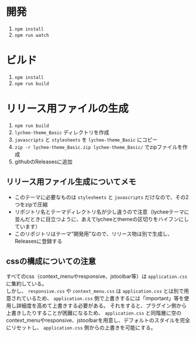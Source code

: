 # 開発
1. `npm install`
2. `npm run watch`

# ビルド
1. `npm install`
2. `npm run build`

# リリース用ファイルの生成
1. `npm run build`
2. `lychee-theme_Basic` ディレクトリを作成
3. `javascripts` と `stylesheets` を `lychee-theme_Basic` にコピー
4. `zip -r lychee-theme_Basic.zip lychee-theme_Basic/` でzipファイルを作成
5. githubのReleasesに追加

## リリース用ファイル生成についてメモ
- このテーマに必要なものは `stylesheets` と `javascripts` だけなので、その2つをzipで圧縮
- リポジトリ名とテーマディレクトリ名が少し違うので注意（lycheeテーマに並んだときに目立つように、あえてlycheeとthemeの区切りをハイフンにしています）
- このリポジトリはテーマ"開発用"なので、リリース物は別で生成し、Releasesに登録する

## cssの構成についての注意
すべてのcss（context_menuやresponsive、jstoolbar等）は `application.css` に集約している。  
しかし、 `responsive.css` や `context_menu.css` は `application.css` とは別で用意されているため、 `application.css` 側で上書きするには「important」等を使用し詳細度を高めて上書きする必要がある。
それをすると、プラグイン側から上書きしたりすることが困難になるため、 `application.css` と同階層に空のcontext_menuやresponsive、jstoolbarを用意し、デフォルトのスタイルを完全にリセットし、 `application.css` 側からの上書きを可能にする。